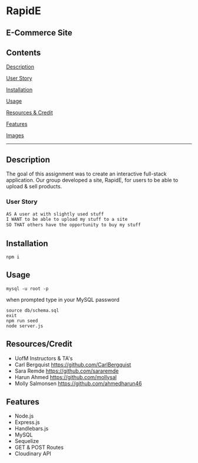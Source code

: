 # RapidE
E-Commerce Site
---

## Contents
[Description](#description)

[User Story](#user-story)

[Installation](#installation)

[Usage](#usage)

[Resources & Credit](#resourcescredit)

[Features](#features)

[Images](#images)

---

## Description 
The goal of this assignment was to create an interactive full-stack application. Our group developed a site, RapidE, for users to be able to upload & sell products. 

### User Story
```md
AS A user at with slightly used stuff
I WANT to be able to upload my stuff to a site
SO THAT others have the opportunity to buy my stuff
```

## Installation
```
npm i
```

## Usage
```
mysql -u root -p 
```
when prompted type in your MySQL password
```
source db/schema.sql
exit
npm run seed
node server.js
```

## Resources/Credit
* UofM Instructors & TA's
* Carl Bergquist https://github.com/CarlBergquist 
* Sara Remde https://github.com/sararemde 
* Harun Ahmed https://github.com/mollysal 
* Molly Salmonsen https://github.com/ahmedharun46

## Features
* Node.js
* Express.js
* Handlebars.js
* MySQL
* Sequelize 
* GET & POST Routes
* Cloudinary API

